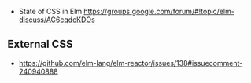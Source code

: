 - State of CSS in Elm https://groups.google.com/forum/#!topic/elm-discuss/AC6cqdeKDOs

## External CSS

- https://github.com/elm-lang/elm-reactor/issues/138#issuecomment-240940888
